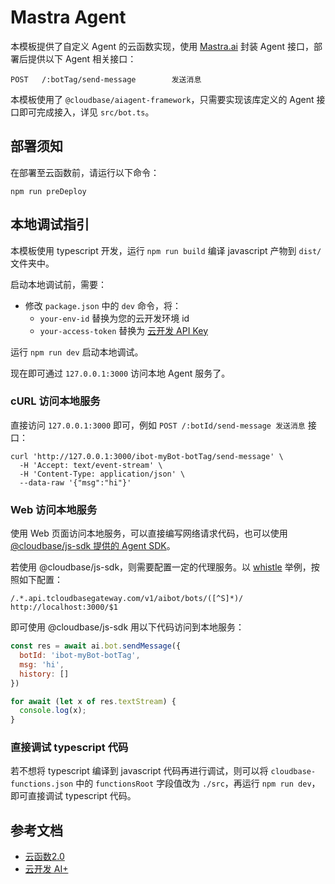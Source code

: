 # Mastra Agent

本模板提供了自定义 Agent 的云函数实现，使用 [Mastra.ai](https://mastra.ai/) 封装 Agent 接口，部署后提供以下 Agent 相关接口：

```shell
POST   /:botTag/send-message        发送消息
```

本模板使用了 `@cloudbase/aiagent-framework`，只需要实现该库定义的 Agent 接口即可完成接入，详见 `src/bot.ts`。

## 部署须知

在部署至云函数前，请运行以下命令：

```shell
npm run preDeploy
```

## 本地调试指引

本模板使用 typescript 开发，运行 `npm run build` 编译 javascript 产物到 `dist/` 文件夹中。

启动本地调试前，需要：

- 修改 `package.json` 中的 `dev` 命令，将：
  - `your-env-id` 替换为您的云开发环境 id
  - `your-access-token` 替换为 [云开发 API Key](https://tcb.cloud.tencent.com/dev#/env/apikey)

运行 `npm run dev` 启动本地调试。

现在即可通过 `127.0.0.1:3000` 访问本地 Agent 服务了。

### cURL 访问本地服务

直接访问 `127.0.0.1:3000` 即可，例如 `POST /:botId/send-message 发送消息` 接口：

```shell
curl 'http://127.0.0.1:3000/ibot-myBot-botTag/send-message' \
  -H 'Accept: text/event-stream' \
  -H 'Content-Type: application/json' \
  --data-raw '{"msg":"hi"}'
```

### Web 访问本地服务

使用 Web 页面访问本地服务，可以直接编写网络请求代码，也可以使用 [@cloudbase/js-sdk 提供的 Agent SDK](https://docs.cloudbase.net/ai/agent/sdk)。

若使用 @cloudbase/js-sdk，则需要配置一定的代理服务。以 [whistle](https://wproxy.org/whistle/) 举例，按照如下配置：

```shell
/.*.api.tcloudbasegateway.com/v1/aibot/bots/([^S]*)/ http://localhost:3000/$1
```

即可使用 @cloudbase/js-sdk 用以下代码访问到本地服务：

```js
const res = await ai.bot.sendMessage({
  botId: 'ibot-myBot-botTag',
  msg: 'hi',
  history: []
})

for await (let x of res.textStream) {
  console.log(x);
}
```

### 直接调试 typescript 代码

若不想将 typescript 编译到 javascript 代码再进行调试，则可以将 `cloudbase-functions.json` 中的 `functionsRoot` 字段值改为 `./src`，再运行 `npm run dev`，即可直接调试 typescript 代码。

## 参考文档

- [云函数2.0](https://docs.cloudbase.net/cbrf/intro)
- [云开发 AI+](https://docs.cloudbase.net/ai/introduce)
